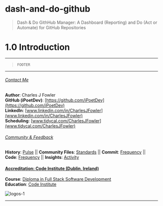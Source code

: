 # dash-and-do-github
> Dash &amp; Do GithHub Manager: A Dashboard (Reporting) and Do (Act or Automate) for GitHub Repositories

# 1.0 Introduction

---
> `FOOTER`
---

###### <ins>Contact Me</ins>

**Author**: Charles J Fowler <br>
**GitHub (iPoetDev)**: [https://github.com/iPoetDev](https://github.com/iPoetDev)  <br>
**LinkedIn**: [www.linkedin.com/in/CharlesJFowler](www.linkedin.com/in/CharlesJFowler)  <br>
**Scheduling**: [www.tidycal.com/CharlesJFowler](www.tidycal.com/CharlesJFowler)  <br>


###### <ins>Community & Feedback</ins>

**History**: [Pulse](https://github.com/iPoetDev/dash-and-do-github/pulse) || 
**Community Files**: [Standards](https://github.com/iPoetDev/dash-and-do-github/community) || 
**Commit**: [Frequency](https://github.com/iPoetDev/dash-and-do-github/graphs/commit-activity) || 
**Code**: [Frequency](https://github.com/iPoetDev/dash-and-do-github/graphs/code-frequency) || 
**Insights**: [Activity](https://github.com/iPoetDev/dash-and-do-github/graphs/community)

#### <ins>Accreditation: Code Institute (Dublin, Ireland)</ins>

**Course**: [Diploma in Full Stack Software Development](https://codeinstitute.net/ie/full-stack-software-development-diploma/)  <br>
**Education**: [Code Institute](https://codeinstitute.net/ie/)   <br>

![logos-1](https://github.com/iPoetDev/dash-and-do-github/assets/51715025/074a0993-d78c-400e-be51-596aa31578a1)

---
